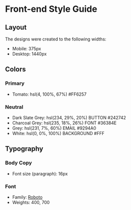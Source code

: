 # Front-end Style Guide

## Layout

The designs were created to the following widths:

- Mobile: 375px
- Desktop: 1440px

## Colors

### Primary

- Tomato: hsl(4, 100%, 67%) #FF6257

### Neutral

- Dark Slate Grey: hsl(234, 29%, 20%) BUTTON #242742
- Charcoal Grey: hsl(235, 18%, 26%) FONT #36384E
- Grey: hsl(231, 7%, 60%) EMAIL #9294A0
- White: hsl(0, 0%, 100%) BACKGROUND #FFF

## Typography

### Body Copy

- Font size (paragraph): 16px

### Font

- Family: [Roboto](https://fonts.google.com/specimen/Roboto)
- Weights: 400, 700
